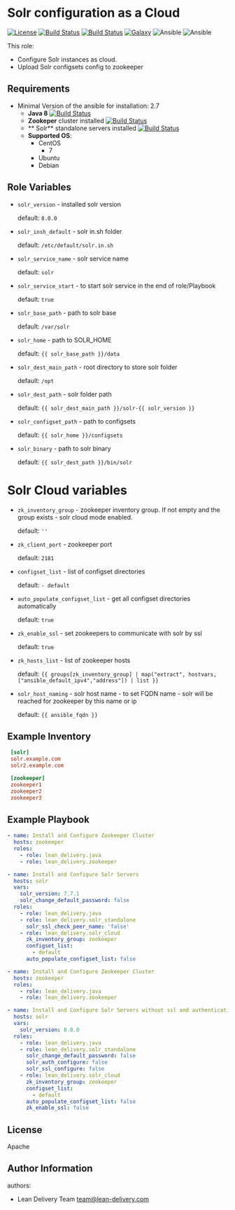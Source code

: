 Solr configuration as a Cloud
=========
[![License](https://img.shields.io/badge/license-Apache-green.svg?style=flat)](https://raw.githubusercontent.com/lean-delivery/ansible-role-solr-cloud/master/LICENSE)
[![Build Status](https://travis-ci.org/lean-delivery/ansible-role-solr-cloud.svg?branch=master)](https://travis-ci.org/lean-delivery/ansible-role-solr-cloud)
[![Build Status](https://gitlab.com/lean-delivery/ansible-role-solr-cloud/badges/master/build.svg)](https://gitlab.com/lean-delivery/ansible-role-solr-cloud/pipelines)
[![Galaxy](https://img.shields.io/badge/galaxy-lean__delivery.solr__cloud-blue.svg)](https://galaxy.ansible.com/lean_delivery/solr_cloud)
![Ansible](https://img.shields.io/ansible/role/d/37354.svg)
![Ansible](https://img.shields.io/badge/dynamic/json.svg?label=min_ansible_version&url=https%3A%2F%2Fgalaxy.ansible.com%2Fapi%2Fv1%2Froles%2F37354%2F&query=$.min_ansible_version)

This role:
  - Configure Solr instances as cloud.
  - Upload Solr configsets config to zookeeper


Requirements
------------
- Minimal Version of the ansible for installation: 2.7
  - **Java 8** [![Build Status](https://travis-ci.org/lean-delivery/ansible-role-java.svg?branch=master)](https://travis-ci.org/lean-delivery/ansible-role-java)
  - **Zookeper** cluster installed [![Build Status](https://travis-ci.org/lean-delivery/ansible-role-zookeeper.svg?branch=master)](https://travis-ci.org/lean-delivery/ansible-role-zookeeper)
  - ** Solr** standalone servers installed [![Build Status](https://travis-ci.org/lean-delivery/ansible-role-solr-standalone.svg?branch=master)](https://travis-ci.org/lean-delivery/ansible-role-solr-standalone)
  - **Supported OS**:
    - CentOS
      - 7
    - Ubuntu
    - Debian

Role Variables
--------------
 - `solr_version` - installed solr version

    default: `8.0.0`

 - `solr_insh_default` - solr in.sh folder

    default: `/etc/default/solr.in.sh`

 - `solr_service_name` - solr service name

    default: `solr`

  - `solr_service_start` - to start solr service in the end of role/Playbook

    default: `true`

 - `solr_base_path` - path to solr base

    default: `/var/solr`

 - `solr_home` - path to SOLR_HOME

    default: `{{ solr_base_path }}/data`

 - `solr_dest_main_path` - root directory to store solr folder

    default: `/opt`

 - `solr_dest_path` - solr folder path

    default: `{{ solr_dest_main_path }}/solr-{{ solr_version }}`

 - `solr_configset_path` - path to configsets

    default: `{{ solr_home }}/configsets`

 - `solr_binary` - path to solr binary

    default: `{{ solr_dest_path }}/bin/solr`

 # Solr Cloud variables
   - `zk_inventory_group` - zookeeper inventory group. If not empty and the group exists - solr cloud mode enabled.

     default: `''`

   - `zk_client_port` - zookeeper port

     default: `2181`

   - `configset_list` - list of configset directories

     default: `- default`
   - `auto_populate_configset_list` - get all configset directories automatically

     default: `true`

   - `zk_enable_ssl` - set zookeepers to communicate with solr by ssl

      default: `true`

   - `zk_hosts_list` - list of zookeeper hosts

      default: `{{ groups[zk_inventory_group] | map("extract", hostvars, ["ansible_default_ipv4","address"]) | list }}`

   - `solr_host_naming` - solr host name - to set FQDN name - solr will be reached for zookeeper by this name or ip

      default: `{{ ansible_fqdn }}`

Example Inventory
----------------
```ini
 [solr]
 solr.example.com
 solr2.example.com

 [zookeeper]
 zookeeper1
 zookeeper2
 zookeeper3
 ```

Example Playbook
----------------

```yml
- name: Install and Configure Zookeeper Cluster
  hosts: zookeeper
  roles:
    - role: lean_delivery.java
    - role: lean_delivery.zookeeper

- name: Install and Configure Solr Servers
  hosts: solr
  vars:
    solr_version: 7.7.1
    solr_change_default_password: false
  roles:
    - role: lean_delivery.java
    - role: lean_delivery.solr_standalone
      solr_ssl_check_peer_name: 'false'
    - role: lean_delivery.solr_cloud
      zk_inventory_group: zookeeper
      configset_list:
        - default
      auto_populate_configset_list: false
```

```yml
- name: Install and Configure Zookeeper Cluster
  hosts: zookeeper
  roles:
    - role: lean_delivery.java
    - role: lean_delivery.zookeeper

- name: Install and Configure Solr Servers without ssl and authentication
  hosts: solr
  vars:
    solr_version: 8.0.0
  roles:
    - role: lean_delivery.java
    - role: lean_delivery.solr_standalone
      solr_change_default_password: false
      solr_auth_configure: false
      solr_ssl_configure: false
    - role: lean_delivery.solr_cloud
      zk_inventory_group: zookeeper
      configset_list:
        - default
      auto_populate_configset_list: false
      zk_enable_ssl: false
```

License
-------

Apache

Author Information
------------------

authors:
  - Lean Delivery Team <team@lean-delivery.com>
